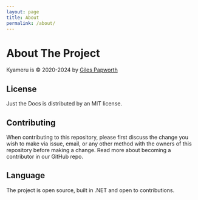 ```yaml
---
layout: page
title: About
permalink: /about/
---
```


# About The Project

Kyameru is &copy; 2020-2024 by [Giles Papworth](https://github.com/djsuperchief)

## License
Just the Docs is distributed by an MIT license.

## Contributing
When contributing to this repository, please first discuss the change you wish to make via issue, email, or any other method with the owners of this repository before making a change. Read more about becoming a contributor in our GitHub repo.

## Language
The project is open source, built in .NET and open to contributions.
